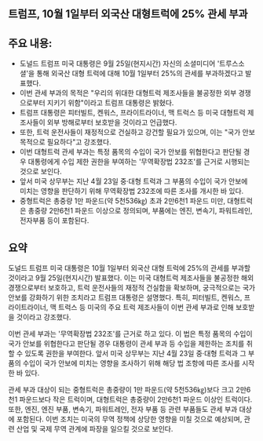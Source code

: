 ## 트럼프, 10월 1일부터 외국산 대형트럭에 25% 관세 부과

## 주요 내용:
*   도널드 트럼프 미국 대통령은 9월 25일(현지시간) 자신의 소셜미디어 '트루스소셜'을 통해 외국산 대형 트럭에 대해 10월 1일부터 25%의 관세를 부과하겠다고 발표했다.
*   이번 관세 부과의 목적은 "우리의 위대한 대형트럭 제조사들을 불공정한 외부 경쟁으로부터 지키기 위함"이라고 트럼프 대통령은 밝혔다.
*   트럼프 대통령은 피터빌트, 켄워스, 프라이트라이너, 맥 트럭스 등 미국 대형트럭 제조사들이 외부 방해로부터 보호받을 것이라고 언급했다.
*   또한, 트럭 운전사들이 재정적으로 건실하고 강건할 필요가 있으며, 이는 "국가 안보 목적으로 필요하다"고 강조했다.
*   이번 대형트럭 관세 부과는 특정 품목의 수입이 국가 안보를 위협한다고 판단될 경우 대통령에게 수입 제한 권한을 부여하는 '무역확장법 232조'를 근거로 시행되는 것으로 보인다.
*   앞서 미국 상무부는 지난 4월 23일 중·대형 트럭과 그 부품의 수입이 국가 안보에 미치는 영향을 판단하기 위해 무역확장법 232조에 따른 조사를 개시한 바 있다.
*   중형트럭은 총중량 1만 파운드(약 5천536㎏) 초과 2만6천1 파운드 미만, 대형트럭은 총중량 2만6천1 파운드 이상으로 정의되며, 부품에는 엔진, 변속기, 파워트레인, 전자부품 등이 포함된다.

## 요약

도널드 트럼프 미국 대통령은 10월 1일부터 외국산 대형 트럭에 25%의 관세를 부과할 것이라고 9월 25일(현지시간) 발표했다. 이는 미국 대형트럭 제조사들을 불공정한 해외 경쟁으로부터 보호하고, 트럭 운전사들의 재정적 건실함을 확보하며, 궁극적으로는 국가 안보를 강화하기 위한 조치라고 트럼프 대통령은 설명했다. 특히, 피터빌트, 켄워스, 프라이트라이너, 맥 트럭스 등 미국의 주요 트럭 제조사들이 이번 관세 부과로 인해 보호받을 것이라고 강조했다.

이번 관세 부과는 '무역확장법 232조'를 근거로 하고 있다. 이 법은 특정 품목의 수입이 국가 안보를 위협한다고 판단될 경우 대통령이 관세 부과 등 수입을 제한하는 조치를 취할 수 있도록 권한을 부여한다. 앞서 미국 상무부는 지난 4월 23일 중·대형 트럭과 그 부품의 수입이 국가 안보에 미치는 영향을 조사하기 위해 해당 법 조항에 따른 조사를 시작한 바 있다.

관세 부과 대상이 되는 중형트럭은 총중량이 1만 파운드(약 5천536㎏)보다 크고 2만6천1 파운드보다 작은 트럭이며, 대형트럭은 총중량이 2만6천1 파운드 이상인 트럭이다. 또한, 엔진, 엔진 부품, 변속기, 파워트레인, 전자 부품 등 관련 부품들도 관세 부과 대상에 포함된다. 이번 조치는 미국의 무역 정책에 상당한 영향을 미칠 것으로 예상되며, 관련 산업 및 국제 무역 관계에 파장을 일으킬 것으로 보인다.